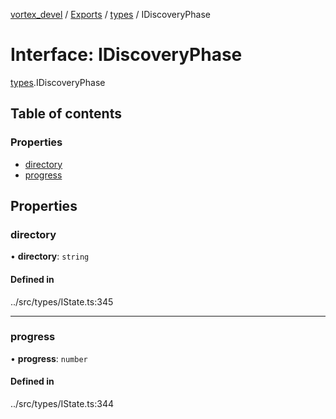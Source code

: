 [vortex_devel](../README.md) / [Exports](../modules.md) / [types](../modules/types.md) / IDiscoveryPhase

# Interface: IDiscoveryPhase

[types](../modules/types.md).IDiscoveryPhase

## Table of contents

### Properties

- [directory](types.IDiscoveryPhase.md#directory)
- [progress](types.IDiscoveryPhase.md#progress)

## Properties

### directory

• **directory**: `string`

#### Defined in

../src/types/IState.ts:345

___

### progress

• **progress**: `number`

#### Defined in

../src/types/IState.ts:344

